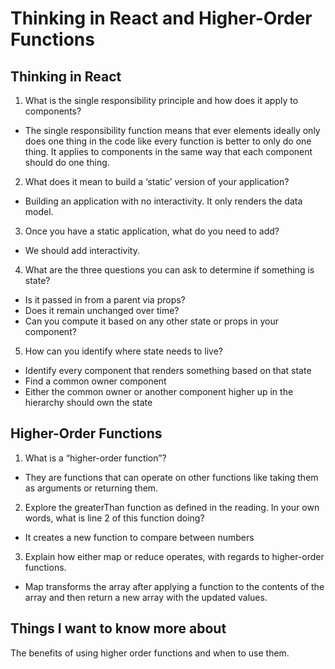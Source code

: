 # Thinking in React and Higher-Order Functions

## Thinking in React

1. What is the single responsibility principle and how does it apply to components?
- The single responsibility function means that ever elements ideally only does one thing in the code like every function is better to only do one thing. It applies to components in the same way that each component should do one thing.

2. What does it mean to build a ‘static’ version of your application?
- Building an application with no interactivity. It only renders the data model.

3. Once you have a static application, what do you need to add?
- We should add interactivity.

4. What are the three questions you can ask to determine if something is state?
- Is it passed in from a parent via props?
- Does it remain unchanged over time? 
- Can you compute it based on any other state or props in your component?

5. How can you identify where state needs to live?
- Identify every component that renders something based on that state
- Find a common owner component
- Either the common owner or another component higher up in the hierarchy should own the state

## Higher-Order Functions
1. What is a “higher-order function”?
- They are functions that can operate on other functions like taking them as arguments or returning them.

2. Explore the greaterThan function as defined in the reading. In your own words, what is line 2 of this function doing?
- It creates a new function to compare between numbers

3. Explain how either map or reduce operates, with regards to higher-order functions.
- Map transforms the array after applying a function to the contents of the array and then return a new array with the updated values.

## Things I want to know more about
The benefits of using higher order functions and when to use them.